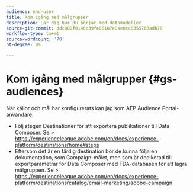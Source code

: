 ```yaml
---
audience: end-user
title: Kom igång med målgrupper
description: Lär dig hur du börjar med datamodeller
source-git-commit: ddc880f0146c39fe06187e0ae0cc0355763adb78
workflow-type: tm+mt
source-wordcount: '70'
ht-degree: 0%

---
```


# Kom igång med målgrupper {#gs-audiences}


När källor och mål har konfigurerats kan jag som AEP Audience Portal-användare:

* Följ stegen Destinationer för att exportera publikationer till Data Composer. Se > https://experienceleague.adobe.com/en/docs/experience-platform/destinations/home#steps
* Eftersom det är en färdig destination bör de kunna följa en dokumentation, som Campaign-målet, men som är dedikerad till exportparametrar för Data Composer med FDA-databasen för att lagra målgruppen. Se > https://experienceleague.adobe.com/en/docs/experience-platform/destinations/catalog/email-marketing/adobe-campaign